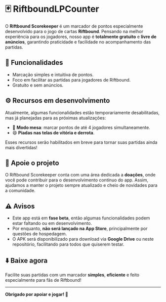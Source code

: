 # 🃏 RiftboundLPCounter

O **Riftbound Scorekeeper** é um marcador de pontos especialmente desenvolvido para o jogo de cartas **Riftbound**. Pensando na melhor experiência para os jogadores, nosso app é **totalmente gratuito** e **livre de anúncios**, garantindo praticidade e facilidade no acompanhamento das partidas.

## 🚀 Funcionalidades

- Marcação simples e intuitiva de pontos.
- Foco em facilitar as partidas para jogadores de Riftbound.
- Gratuito e sem anúncios.

## ⚙️ Recursos em desenvolvimento

Atualmente, algumas funcionalidades estão temporariamente desabilitadas, mas já planejadas para as próximas atualizações:

- 🎲 **Modo mesa**: marcar pontos de até 4 jogadores simultaneamente.
- 😄 **Piadas nas telas de vitória e derrota**.

Esses recursos serão habilitados em breve para tornar suas partidas ainda mais divertidas!

## 💖 Apoie o projeto

O Riftbound Scorekeeper conta com uma área dedicada a **doações**, onde você pode contribuir para o desenvolvimento contínuo do app. Assim, ajudamos a manter o projeto sempre atualizado e cheio de novidades para a comunidade.

## ⚠️ Avisos

- Este app está em **fase beta**, então algumas funcionalidades podem estar faltando ou em desenvolvimento.
- Por enquanto, **não será lançado na App Store**, principalmente por questões de hospedagem.
- O APK será disponibilizado para download via **Google Drive** ou neste repositório, facilitando para todos que quiserem testar.

## ⬇️ Baixe agora

Facilite suas partidas com um marcador **simples**, **eficiente** e feito especialmente para fãs de Riftbound!

---

**Obrigado por apoiar e jogar! 🎉**
